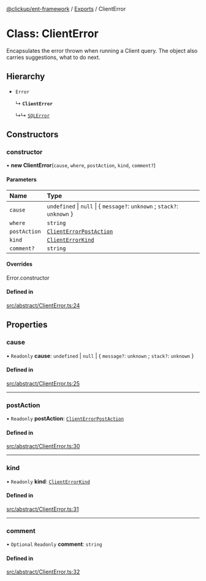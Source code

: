 [@clickup/ent-framework](../README.md) / [Exports](../modules.md) / ClientError

# Class: ClientError

Encapsulates the error thrown when running a Client query. The object also
carries suggestions, what to do next.

## Hierarchy

- `Error`

  ↳ **`ClientError`**

  ↳↳ [`SQLError`](SQLError.md)

## Constructors

### constructor

• **new ClientError**(`cause`, `where`, `postAction`, `kind`, `comment?`)

#### Parameters

| Name | Type |
| :------ | :------ |
| `cause` | `undefined` \| ``null`` \| { `message?`: `unknown` ; `stack?`: `unknown`  } |
| `where` | `string` |
| `postAction` | [`ClientErrorPostAction`](../modules.md#clienterrorpostaction) |
| `kind` | [`ClientErrorKind`](../modules.md#clienterrorkind) |
| `comment?` | `string` |

#### Overrides

Error.constructor

#### Defined in

[src/abstract/ClientError.ts:24](https://github.com/clickup/ent-framework/blob/master/src/abstract/ClientError.ts#L24)

## Properties

### cause

• `Readonly` **cause**: `undefined` \| ``null`` \| { `message?`: `unknown` ; `stack?`: `unknown`  }

#### Defined in

[src/abstract/ClientError.ts:25](https://github.com/clickup/ent-framework/blob/master/src/abstract/ClientError.ts#L25)

___

### postAction

• `Readonly` **postAction**: [`ClientErrorPostAction`](../modules.md#clienterrorpostaction)

#### Defined in

[src/abstract/ClientError.ts:30](https://github.com/clickup/ent-framework/blob/master/src/abstract/ClientError.ts#L30)

___

### kind

• `Readonly` **kind**: [`ClientErrorKind`](../modules.md#clienterrorkind)

#### Defined in

[src/abstract/ClientError.ts:31](https://github.com/clickup/ent-framework/blob/master/src/abstract/ClientError.ts#L31)

___

### comment

• `Optional` `Readonly` **comment**: `string`

#### Defined in

[src/abstract/ClientError.ts:32](https://github.com/clickup/ent-framework/blob/master/src/abstract/ClientError.ts#L32)
